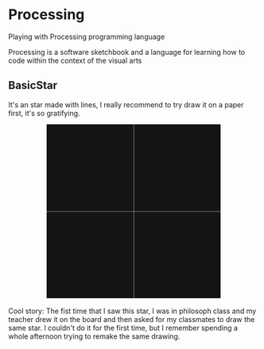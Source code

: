 # Processing
Playing with Processing programming language 

Processing is a software sketchbook and a language for learning how to code within the context of the visual arts

## BasicStar
It's an star made with lines, I really recommend to try draw it on a paper first, it's so gratifying.

<p align="center">
  <img src="img/star.gif" width="350" title="Basic Star">
</p>

Cool story: The fist time that I saw this star, I was in philosoph class and my teacher drew it on the board and then asked for my classmates to draw the same star. I couldn't do it for the first time, but I remember spending a whole afternoon trying to remake the same drawing.



